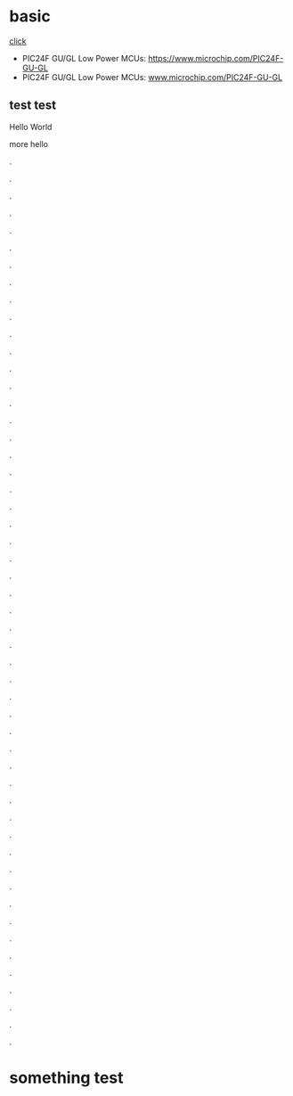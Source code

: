 # basic

[click](#something-test)


- PIC24F GU/GL Low Power MCUs: https://www.microchip.com/PIC24F-GU-GL
- PIC24F GU/GL Low Power MCUs: www.microchip.com/PIC24F-GU-GL

## test test

Hello World

more hello


.

.

.

.

.

.

.

.

.

.

.

.

.

.

.

.

.

.

.

.

.

.

.

.

.

.

.

.

.

.

.

.

.

.

.

.

.

.

.

.

.

.

.

.

.

.

.

.

.

.

.

.







































# something test
